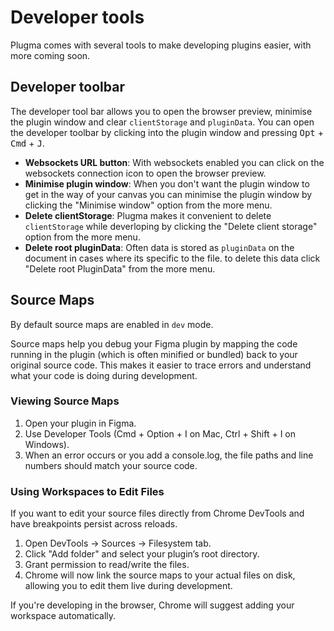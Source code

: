 # Developer tools

Plugma comes with several tools to make developing plugins easier, with more coming soon.

## Developer toolbar

The developer tool bar allows you to open the browser preview, minimise the plugin window and clear `clientStorage` and `pluginData`. You can open the developer toolbar by clicking into the plugin window and pressing <kbd>Opt</kbd> + <kbd>Cmd</kbd> + <kbd>J</kbd>.

- **Websockets URL button**: With websockets enabled you can click on the websockets connection icon to open the browser preview.
- **Minimise plugin window**: When you don't want the plugin window to get in the way of your canvas you can minimise the plugin window by clicking the "Minimise window" option from the more menu.
- **Delete clientStorage**: Plugma makes it convenient to delete `clientStorage` while deverloping by clicking the "Delete client storage" option from the more menu.
- **Delete root pluginData**: Often data is stored as `pluginData` on the document in cases where its specific to the file. to delete this data click "Delete root PluginData" from the more menu.

## Source Maps

By default source maps are enabled in `dev` mode.

Source maps help you debug your Figma plugin by mapping the code running in the plugin (which is often minified or bundled) back to your original source code. This makes it easier to trace errors and understand what your code is doing during development.

### Viewing Source Maps

1. Open your plugin in Figma.
2. Use Developer Tools (Cmd + Option + I on Mac, Ctrl + Shift + I on Windows).
3. When an error occurs or you add a console.log, the file paths and line numbers should match your source code.

### Using Workspaces to Edit Files

If you want to edit your source files directly from Chrome DevTools and have breakpoints persist across reloads.

1. Open DevTools → Sources → Filesystem tab.
2. Click "Add folder" and select your plugin’s root directory.
3. Grant permission to read/write the files.
4. Chrome will now link the source maps to your actual files on disk, allowing you to edit them live during development.

If you're developing in the browser, Chrome will suggest adding your workspace automatically.
